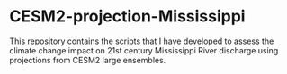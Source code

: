 # CESM2-projection-Mississippi
This repository contains the scripts that I have developed to assess the climate change impact on 21st century Mississippi River discharge using projections from CESM2 large ensembles.
